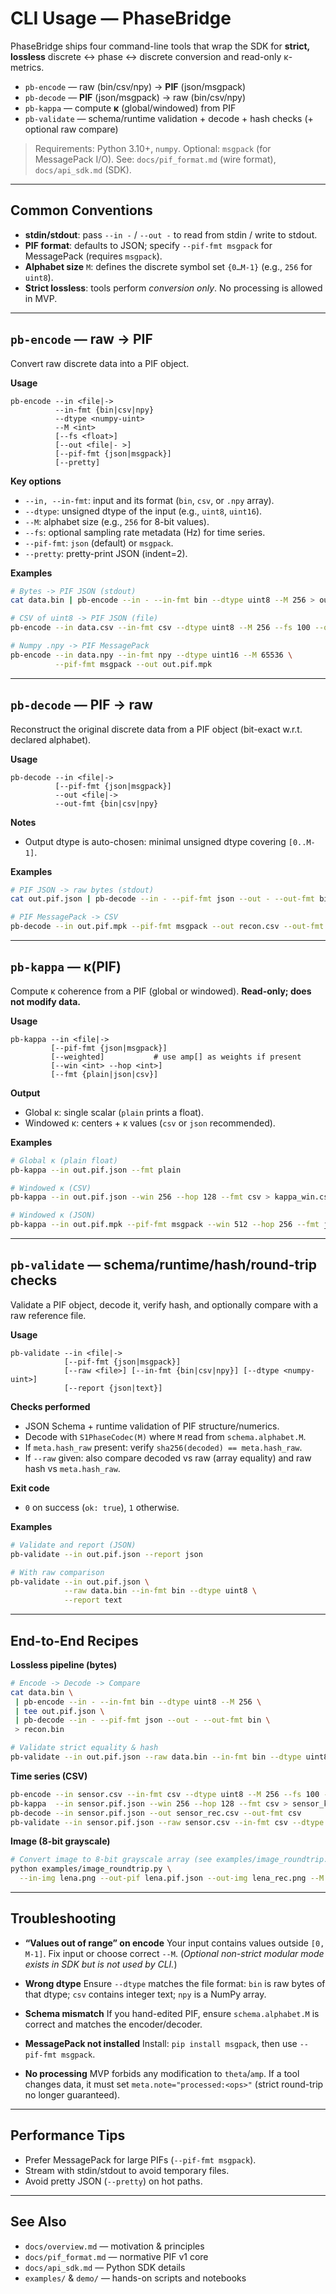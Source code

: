 # CLI Usage — PhaseBridge

PhaseBridge ships four command-line tools that wrap the SDK for **strict, lossless** discrete ↔ phase ↔ discrete conversion and read-only κ-metrics.

* `pb-encode` — raw (bin/csv/npy) → **PIF** (json/msgpack)
* `pb-decode` — **PIF** (json/msgpack) → raw (bin/csv/npy)
* `pb-kappa`  — compute **κ** (global/windowed) from PIF
* `pb-validate` — schema/runtime validation + decode + hash checks (+ optional raw compare)

> Requirements: Python 3.10+, `numpy`. Optional: `msgpack` (for MessagePack I/O).
> See: `docs/pif_format.md` (wire format), `docs/api_sdk.md` (SDK).

---

## Common Conventions

* **stdin/stdout**: pass `--in -` / `--out -` to read from stdin / write to stdout.
* **PIF format**: defaults to JSON; specify `--pif-fmt msgpack` for MessagePack (requires `msgpack`).
* **Alphabet size** `M`: defines the discrete symbol set `{0…M-1}` (e.g., `256` for `uint8`).
* **Strict lossless**: tools perform *conversion only*. No processing is allowed in MVP.

---

## `pb-encode` — raw → PIF

Convert raw discrete data into a PIF object.

**Usage**

```
pb-encode --in <file|->
          --in-fmt {bin|csv|npy}
          --dtype <numpy-uint>
          --M <int>
          [--fs <float>]
          [--out <file|- >]
          [--pif-fmt {json|msgpack}]
          [--pretty]
```

**Key options**

* `--in, --in-fmt`: input and its format (`bin`, `csv`, or `.npy` array).
* `--dtype`: unsigned dtype of the input (e.g., `uint8`, `uint16`).
* `--M`: alphabet size (e.g., `256` for 8-bit values).
* `--fs`: optional sampling rate metadata (Hz) for time series.
* `--pif-fmt`: `json` (default) or `msgpack`.
* `--pretty`: pretty-print JSON (indent=2).

**Examples**

```bash
# Bytes -> PIF JSON (stdout)
cat data.bin | pb-encode --in - --in-fmt bin --dtype uint8 --M 256 > out.pif.json

# CSV of uint8 -> PIF JSON (file)
pb-encode --in data.csv --in-fmt csv --dtype uint8 --M 256 --fs 100 --out out.pif.json

# Numpy .npy -> PIF MessagePack
pb-encode --in data.npy --in-fmt npy --dtype uint16 --M 65536 \
          --pif-fmt msgpack --out out.pif.mpk
```

---

## `pb-decode` — PIF → raw

Reconstruct the original discrete data from a PIF object (bit-exact w.r.t. declared alphabet).

**Usage**

```
pb-decode --in <file|->
          [--pif-fmt {json|msgpack}]
          --out <file|->
          --out-fmt {bin|csv|npy}
```

**Notes**

* Output dtype is auto-chosen: minimal unsigned dtype covering `[0..M-1]`.

**Examples**

```bash
# PIF JSON -> raw bytes (stdout)
cat out.pif.json | pb-decode --in - --pif-fmt json --out - --out-fmt bin > recon.bin

# PIF MessagePack -> CSV
pb-decode --in out.pif.mpk --pif-fmt msgpack --out recon.csv --out-fmt csv
```

---

## `pb-kappa` — κ(PIF)

Compute κ coherence from a PIF (global or windowed). **Read-only; does not modify data.**

**Usage**

```
pb-kappa --in <file|->
         [--pif-fmt {json|msgpack}]
         [--weighted]           # use amp[] as weights if present
         [--win <int> --hop <int>]
         [--fmt {plain|json|csv}]
```

**Output**

* Global κ: single scalar (`plain` prints a float).
* Windowed κ: centers + κ values (`csv` or `json` recommended).

**Examples**

```bash
# Global κ (plain float)
pb-kappa --in out.pif.json --fmt plain

# Windowed κ (CSV)
pb-kappa --in out.pif.json --win 256 --hop 128 --fmt csv > kappa_win.csv

# Windowed κ (JSON)
pb-kappa --in out.pif.mpk --pif-fmt msgpack --win 512 --hop 256 --fmt json > kappa_win.json
```

---

## `pb-validate` — schema/runtime/hash/round-trip checks

Validate a PIF object, decode it, verify hash, and optionally compare with a raw reference file.

**Usage**

```
pb-validate --in <file|->
            [--pif-fmt {json|msgpack}]
            [--raw <file>] [--in-fmt {bin|csv|npy}] [--dtype <numpy-uint>]
            [--report {json|text}]
```

**Checks performed**

* JSON Schema + runtime validation of PIF structure/numerics.
* Decode with `S1PhaseCodec(M)` where `M` read from `schema.alphabet.M`.
* If `meta.hash_raw` present: verify `sha256(decoded) == meta.hash_raw`.
* If `--raw` given: also compare decoded vs raw (array equality) and raw hash vs `meta.hash_raw`.

**Exit code**

* `0` on success (`ok: true`), `1` otherwise.

**Examples**

```bash
# Validate and report (JSON)
pb-validate --in out.pif.json --report json

# With raw comparison
pb-validate --in out.pif.json \
            --raw data.bin --in-fmt bin --dtype uint8 \
            --report text
```

---

## End-to-End Recipes

**Lossless pipeline (bytes)**

```bash
# Encode -> Decode -> Compare
cat data.bin \
 | pb-encode --in - --in-fmt bin --dtype uint8 --M 256 \
 | tee out.pif.json \
 | pb-decode --in - --pif-fmt json --out - --out-fmt bin \
 > recon.bin

# Validate strict equality & hash
pb-validate --in out.pif.json --raw data.bin --in-fmt bin --dtype uint8 --report json
```

**Time series (CSV)**

```bash
pb-encode --in sensor.csv --in-fmt csv --dtype uint8 --M 256 --fs 100 --out sensor.pif.json
pb-kappa  --in sensor.pif.json --win 256 --hop 128 --fmt csv > sensor_kappa.csv
pb-decode --in sensor.pif.json --out sensor_rec.csv --out-fmt csv
pb-validate --in sensor.pif.json --raw sensor.csv --in-fmt csv --dtype uint8 --report text
```

**Image (8-bit grayscale)**

```bash
# Convert image to 8-bit grayscale array (see examples/image_roundtrip.py)
python examples/image_roundtrip.py \
  --in-img lena.png --out-pif lena.pif.json --out-img lena_rec.png --M 256
```

---

## Troubleshooting

* **“Values out of range” on encode**
  Your input contains values outside `[0, M-1]`. Fix input or choose correct `--M`.
  (*Optional non-strict modular mode exists in SDK but is not used by CLI.*)

* **Wrong dtype**
  Ensure `--dtype` matches the file format: `bin` is raw bytes of that dtype; `csv` contains integer text; `npy` is a NumPy array.

* **Schema mismatch**
  If you hand-edited PIF, ensure `schema.alphabet.M` is correct and matches the encoder/decoder.

* **MessagePack not installed**
  Install: `pip install msgpack`, then use `--pif-fmt msgpack`.

* **No processing**
  MVP forbids any modification to `theta`/`amp`. If a tool changes data, it must set `meta.note="processed:<ops>"` (strict round-trip no longer guaranteed).

---

## Performance Tips

* Prefer MessagePack for large PIFs (`--pif-fmt msgpack`).
* Stream with stdin/stdout to avoid temporary files.
* Avoid pretty JSON (`--pretty`) on hot paths.

---

## See Also

* `docs/overview.md` — motivation & principles
* `docs/pif_format.md` — normative PIF v1 core
* `docs/api_sdk.md` — Python SDK details
* `examples/` & `demo/` — hands-on scripts and notebooks
